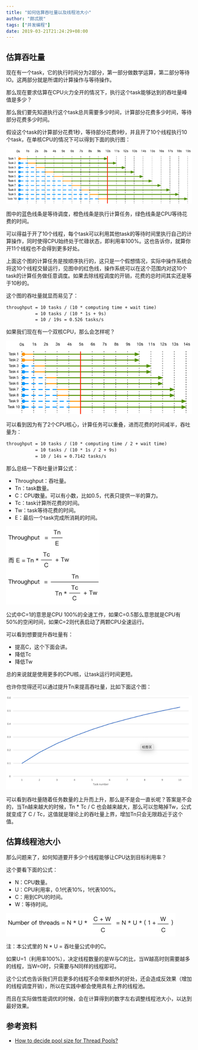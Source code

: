 ```yaml
---
title: "如何估算吞吐量以及线程池大小"
author: "颇忒脱"
tags: ["并发编程"]
date: 2019-03-21T21:24:29+08:00
---
```


<!--more-->

## 估算吞吐量

现在有一个task，它的执行时间分为2部分，第一部分做数学运算，第二部分等待IO。这两部分就是所谓的计算操作与等待操作。

那么现在要求估算在CPU火力全开的情况下，执行这个task能够达到的吞吐量峰值是多少？

那么我们要先知道执行这个task总共需要多少时间，计算部分花费多少时间，等待部分花费多少时间。

假设这个task的计算部分花费1秒，等待部分花费9秒，并且开了10个线程执行10个task，在单核CPU的情况下可以得到下面的执行图：

![](1-core.png)

图中的蓝色线条是等待调度，橙色线条是执行计算任务，绿色线条是CPU等待花费的时间。

可以得益于开了10个线程，每个task可以利用其他task的等待时间里执行自己的计算操作，同时使得CPU始终处于忙碌状态，即利用率100%。这也告诉你，就算你开11个线程也不会得到更多好处。

上面这个图的计算任务是按顺序执行的，这只是一个假想情况，实际中操作系统会将这10个线程交替运行，见图中的红色线，操作系统可以在这个范围内对这10个task的计算任务做任意调度。如果去除线程调度的开销，花费的总时间其实还是等于10秒的。

这个图的吞吐量就显而易见了：

```txt
throughput = 10 tasks / (10 * computing time + wait time) 
           = 10 tasks / (10 * 1s + 9s) 
           = 10 / 19s = 0.526 tasks/s
```

如果我们现在有一个双核CPU，那么会怎样呢？

![](2-cores.png)

可以看到因为有了2个CPU核心，计算任务可以重叠，进而花费的时间减半，吞吐量为：

```txt
throughput = 10 tasks / (10 * computing time / 2 + wait time) 
           = 10 tasks / (10 * 1s / 2 + 9s) 
           = 10 / 14s = 0.7142 tasks/s
```

那么总结一下吞吐量计算公式：

* Throughput：吞吐量。
* Tn：task数量。
* C：CPU数量。可以有小数，比如0.5，代表只提供一半的算力。
* Tc：task计算所花费的时间。
* Tw：task等待花费的时间。
* E：最后一个task完成所消耗的时间。

![](throughput-formula.png)

公式中C=1的意思是CPU 100%的全速工作，如果C=0.5那么意思就是CPU有50%的空闲时间，如果C=2则代表启动了两颗CPU全速运行。

可以看到想要提升吞吐量有：

* 提高C，这个下面会讲。
* 降低Tc
* 降低Tw

总的来说就是使用更多的CPU核，让task运行时间更短。

也许你觉得还可以通过提升Tn来提高吞吐量，比如下面这个图：

![](task-number-throughput.png)

可以看到吞吐量随着任务数量的上升而上升，那么是不是会一直长呢？答案是不会的，当Tn越来越大的时候，Tn * Tc / C 也会越来越大，那么可以忽略掉Tw，公式就变成了 C / Tc，这值就是理论上的吞吐量上界，增加Tn只会无限趋近于这个值。

## 估算线程池大小

那么问题来了，如何知道要开多少个线程能够让CPU达到目标利用率？

这个要看下面的公式：

* N：CPU数量。
* U：CPU利用率，0.1代表10%，1代表100%。
* C：用到CPU的时间。
* W：等待时间。

![](thread-pool-formula.png)

注：本公式里的 N * U = 吞吐量公式中的C。

如果U=1（利用率100%），决定线程数量的是W与C的比，当W越高时则需要越多的线程，当W=0时，只需要与N同样的线程即可。

这个公式也告诉我们开启更多的线程不会带来额外的好处，还会造成反效果（增加的线程调度开销），所以在实践中都会使用具有上界的线程池。

而且在实际做性能调优的时候，会在计算得到的数字左右调整线程池大小，以达到最好效果。

## 参考资料

* [How to decide pool size for Thread Pools?][1]

[1]: http://yuanhsh.blogspot.com/2015/07/how-to-decide-pool-size-for-thread-pools.html